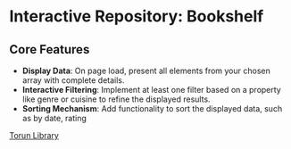 # Interactive Repository: Bookshelf


## Core Features

- **Display Data**: On page load, present all elements from your chosen array with complete details.
- **Interactive Filtering**: Implement at least one filter based on a property like genre or cuisine to refine the displayed results.
- **Sorting Mechanism**: Add functionality to sort the displayed data, such as by date, rating

[Torun Library](https://torunlibrary.netlify.app)
